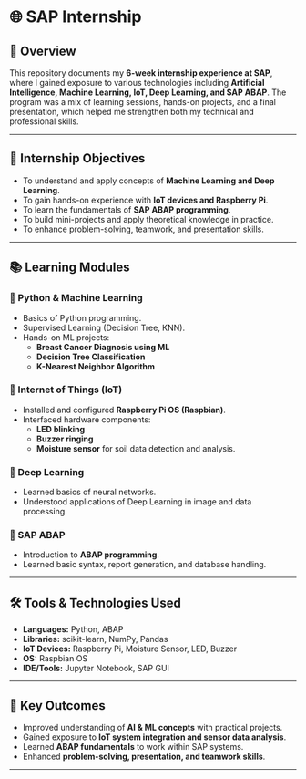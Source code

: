 # 🌐 SAP Internship 

## 📌 Overview  
This repository documents my **6-week internship experience at SAP**, where I gained exposure to various technologies including **Artificial Intelligence, Machine Learning, IoT, Deep Learning, and SAP ABAP**. The program was a mix of learning sessions, hands-on projects, and a final presentation, which helped me strengthen both my technical and professional skills.  

---

## 🎯 Internship Objectives  
- To understand and apply concepts of **Machine Learning and Deep Learning**.  
- To gain hands-on experience with **IoT devices and Raspberry Pi**.  
- To learn the fundamentals of **SAP ABAP programming**.  
- To build mini-projects and apply theoretical knowledge in practice.  
- To enhance problem-solving, teamwork, and presentation skills.  

---

## 📚 Learning Modules  

### 🔹 Python & Machine Learning  
- Basics of Python programming.  
- Supervised Learning (Decision Tree, KNN).  
- Hands-on ML projects:  
  - **Breast Cancer Diagnosis using ML**  
  - **Decision Tree Classification**  
  - **K-Nearest Neighbor Algorithm**  

### 🔹 Internet of Things (IoT)  
- Installed and configured **Raspberry Pi OS (Raspbian)**.  
- Interfaced hardware components:  
  - **LED blinking**  
  - **Buzzer ringing**  
  - **Moisture sensor** for soil data detection and analysis.  

### 🔹 Deep Learning  
- Learned basics of neural networks.  
- Understood applications of Deep Learning in image and data processing.  

### 🔹 SAP ABAP  
- Introduction to **ABAP programming**.  
- Learned basic syntax, report generation, and database handling.  

---

## 🛠️ Tools & Technologies Used  
- **Languages:** Python, ABAP  
- **Libraries:** scikit-learn, NumPy, Pandas  
- **IoT Devices:** Raspberry Pi, Moisture Sensor, LED, Buzzer  
- **OS:** Raspbian OS  
- **IDE/Tools:** Jupyter Notebook, SAP GUI  

---

## 📑 Key Outcomes  
- Improved understanding of **AI & ML concepts** with practical projects.  
- Gained exposure to **IoT system integration and sensor data analysis**.  
- Learned **ABAP fundamentals** to work within SAP systems.  
- Enhanced **problem-solving, presentation, and teamwork skills**.  

---




